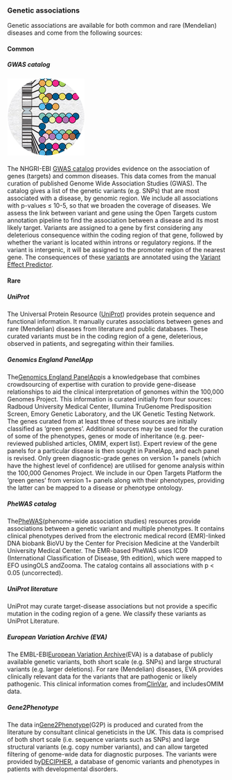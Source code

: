 ### Genetic associations

Genetic associations are available for both common and rare \(Mendelian\) diseases and come from the following sources:

#### Common

##### GWAS catalog

#### ![](/assets/GWAS_Catalog_circle_178x178.png)

The NHGRI-EBI [GWAS catalog](https://www.ebi.ac.uk/gwas/docs/about) provides evidence on the association of genes \(targets\) and common diseases. This data comes from the manual curation of published Genome Wide Association Studies \(GWAS\). The catalog gives a list of the genetic variants \(e.g. SNPs\) that are most associated with a disease, by genomic region. We include all associations with p-values ≤ 10-5, so that we broaden the coverage of diseases. We assess the link between variant and gene using the Open Targets custom annotation pipeline to find the association between a disease and its most likely target. Variants are assigned to a gene by first considering any deleterious consequence within the coding region of that gene, followed by whether the variant is located within introns or regulatory regions. If the variant is intergenic, it will be assigned to the promoter region of the nearest gene. The consequences of these [variants](http://targetvalidation.org/variants) are annotated using the [Variant Effect Predictor](http://www.ensembl.org/info/docs/tools/vep/index.html).

#### Rare

##### UniProt

The Universal Protein Resource \([UniProt](http://www.uniprot.org/)\) provides protein sequence and functional information. It manually curates associations between genes and rare \(Mendelian\) diseases from literature and public databases. These curated variants must be in the coding region of a gene, deleterious, observed in patients, and segregating within their families.

##### Genomics England PanelApp

The[Genomics England PanelApp](https://panelapp.extge.co.uk/crowdsourcing/PanelApp/)is a knowledgebase that combines crowdsourcing of expertise with curation to provide gene-disease relationships to aid the clinical interpretation of genomes within the 100,000 Genomes Project. This information is curated initially from four sources: Radboud University Medical Center, Illumina TruGenome Predisposition Screen, Emory Genetic Laboratory, and the UK Genetic Testing Network. The genes curated from at least three of these sources are initially classified as ‘green genes’. Additional sources may be used for the curation of some of the phenotypes, genes or mode of inheritance \(e.g. peer-reviewed published articles, OMIM, expert list\). Expert review of the gene panels for a particular disease is then sought in PanelApp, and each panel is revised. Only green diagnostic-grade genes on version 1+ panels \(which have the highest level of confidence\) are utilised for genome analysis within the 100,000 Genomes Project. We include in our Open Targets Platform the ‘green genes’ from version 1+ panels along with their phenotypes, providing the latter can be mapped to a disease or phenotype ontology.

##### PheWAS catalog

The[PheWAS](https://phewascatalog.org/)\(phenome-wide association studies\) resources provide associations between a genetic variant and multiple phenotypes. It contains clinical phenotypes derived from the electronic medical record \(EMR\)-linked DNA biobank BioVU by the Center for Precision Medicine at the Vanderbilt University Medical Center. The EMR-based PheWAS uses ICD9 \(International Classification of Disease, 9th edition\), which were mapped to EFO usingOLS andZooma. The catalog contains all associations with p &lt; 0.05 \(uncorrected\).

##### UniProt literature

UniProt may curate target-disease associations but not provide a specific mutation in the coding region of a gene. We classify these variants as UniProt Literature.

##### European Variation Archive \(EVA\)

The EMBL-EBI[European Variation Archive](http://www.ebi.ac.uk/eva/?Home)\(EVA\) is a database of publicly available genetic variants, both short scale \(e.g. SNPs\) and large structural variants \(e.g. larger deletions\). For rare \(Mendelian\) diseases, EVA provides clinically relevant data for the variants that are pathogenic or likely pathogenic. This clinical information comes from[ClinVar](http://www.ncbi.nlm.nih.gov/clinvar/), and includesOMIM data.

##### Gene2Phenotype

The data in[Gene2Phenotype](http://www.ebi.ac.uk/gene2phenotype)\(G2P\) is produced and curated from the literature by consultant clinical geneticists in the UK. This data is comprised of both short scale \(i.e. sequence variants such as SNPs\) and large structural variants \(e.g. copy number variants\), and can allow targeted filtering of genome-wide data for diagnostic purposes. The variants were provided by[DECIPHER](https://decipher.sanger.ac.uk/index), a database of genomic variants and phenotypes in patients with developmental disorders.

